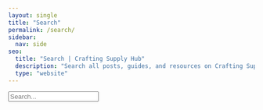 ```yaml
---
layout: single
title: "Search"
permalink: /search/
sidebar:
  nav: side
seo:
  title: "Search | Crafting Supply Hub"
  description: "Search all posts, guides, and resources on Crafting Supply Hub."
  type: "website"
---
```


<input type="text" id="search-input" placeholder="Search..." />
<ul id="results-container"></ul>

<script src="https://unpkg.com/simple-jekyll-search@1.10.0/dest/simple-jekyll-search.min.js"></script>
<script>
  SimpleJekyllSearch({
    searchInput: document.getElementById('search-input'),
    resultsContainer: document.getElementById('results-container'),
    json: '/search.json'
  });
</script>
